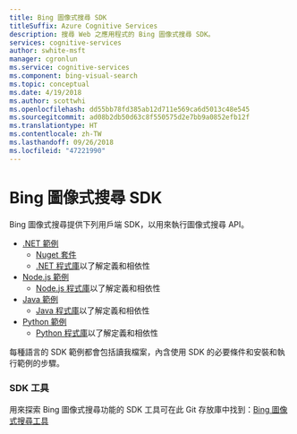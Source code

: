 ```yaml
---
title: Bing 圖像式搜尋 SDK
titleSuffix: Azure Cognitive Services
description: 搜尋 Web 之應用程式的 Bing 圖像式搜尋 SDK。
services: cognitive-services
author: swhite-msft
manager: cgronlun
ms.service: cognitive-services
ms.component: bing-visual-search
ms.topic: conceptual
ms.date: 4/19/2018
ms.author: scottwhi
ms.openlocfilehash: dd55bb78fd385ab12d711e569ca6d5013c48e545
ms.sourcegitcommit: ad08b2db50d63c8f550575d2e7bb9a0852efb12f
ms.translationtype: HT
ms.contentlocale: zh-TW
ms.lasthandoff: 09/26/2018
ms.locfileid: "47221990"
---
```

# <a name="bing-visual-search-sdk"></a>Bing 圖像式搜尋 SDK

Bing 圖像式搜尋提供下列用戶端 SDK，以用來執行圖像式搜尋 API。

* [.NET 範例](https://github.com/Azure-Samples/cognitive-services-dotnet-sdk-samples/tree/master/BingSearchv7)
    * [Nuget 套件](https://www.nuget.org/packages/Microsoft.Azure.CognitiveServices.Search.VisualSearch/1.2.0)
    * [.NET 程式庫](https://github.com/Azure/azure-sdk-for-net/tree/psSdkJson6/src/SDKs/CognitiveServices/dataPlane/Search/BingVisualSearch)以了解定義和相依性
* [Node.js 範例](https://github.com/Azure-Samples/cognitive-services-node-sdk-samples) 
    * [Node.js 程式庫](https://github.com/Azure/azure-sdk-for-node/tree/master/lib/services/imageSearch)以了解定義和相依性
* [Java 範例](https://github.com/Azure-Samples/cognitive-services-java-sdk-samples) 
    * [Java 程式庫](https://github.com/Azure-Samples/cognitive-services-java-sdk-samples/tree/master/Search)以了解定義和相依性
* [Python 範例](https://github.com/Azure-Samples/cognitive-services-python-sdk-samples) 
    * [Python 程式庫](https://github.com/Azure/azure-sdk-for-python/tree/master/azure-cognitiveservices-search-imagesearch)以了解定義和相依性

每種語言的 SDK 範例都會包括讀我檔案，內含使用 SDK 的必要條件和安裝和執行範例的步驟。

### <a name="sdk-tools"></a>SDK 工具
用來探索 Bing 圖像式搜尋功能的 SDK 工具可在此 Git 存放庫中找到：[Bing 圖像式搜尋工具](https://github.com/Azure-Samples/bing-visualsearch-tools)


